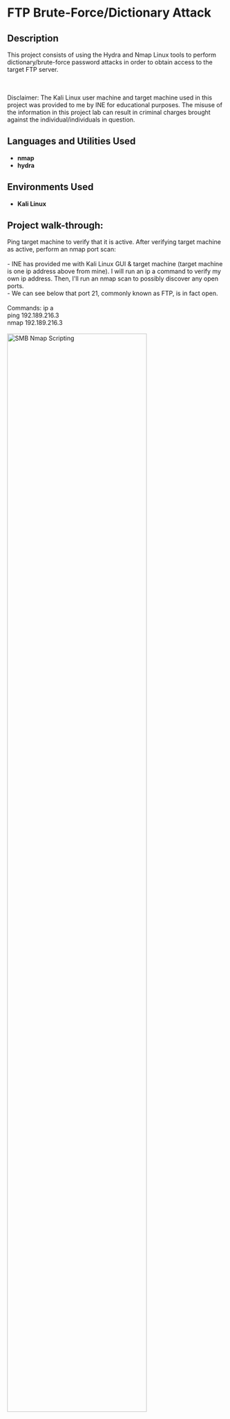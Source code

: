 <h1>FTP Brute-Force/Dictionary Attack</h1>


<h2>Description</h2>
This project consists of using the Hydra and Nmap Linux tools to perform dictionary/brute-force password attacks in order to obtain access to the target FTP server. 
<br />
<br />
<br />

Disclaimer: The Kali Linux user machine and target machine used in this project was provided to me by INE for educational purposes. The misuse of the information in this project lab can result in criminal charges brought against the individual/individuals in question.
<br />


<h2>Languages and Utilities Used</h2>

- <b>nmap</b>
- <b>hydra</b>


<h2>Environments Used </h2>

- <b>Kali Linux</b>

<h2>Project walk-through:</h2>

<p align="left">
Ping target machine to verify that it is active. After verifying target machine as active, perform an nmap port scan: <br/>
<br/>
- INE has provided me with Kali Linux GUI & target machine (target machine is one ip address above from mine).  I will run an ip a command to verify my own ip address. Then, I'll run an nmap scan to possibly discover any open ports. 
<br/>
- We can see below that port 21, commonly known as FTP, is in fact open. 
<br/>
<br/>
Commands: ip a
<br/>
ping 192.189.216.3
<br/>
nmap 192.189.216.3
<br/>
<br/>
<img src="https://i.imgur.com/47nd3RG.png" height="80%" width="80%" alt="SMB Nmap Scripting" class="center"/>
<br />
<br />
<br />
<br />
<br />
<br />
<br />
Run nmap scan that will enumerate the FTP version and OS of the target machine: <br/>
<br/>
- It looks like the version for port 21 is ProFTPD 1.3.5a. We can also see that the nmap scan did an aggressive OS scan and it guessed Linux 2.6.32 with a 96% certainty. 
<br/>
<br/>
Command: nmap 192.189.261.3 -p 21 -sV -O
<br/>
<br/>
<img src="https://i.imgur.com/mPPUtmq.png" height="80%" width="80%" alt="SMB Nmap Scripting" class="center"/>
<br />
<br />
<br />
<br />
<br />
<br />
<br />
Utilize the hydra tool to perform a brute-force password attack on the target FTP server: <br/>
<br/>
- Hydra is an open source, password brute-forcing tool designed around flexibility and high performance in online brute-force attacks.
<br/>
- In the hydra command below, two wordlists were used to help brute-force the passwords which were found. The first wordlist (-L) "common_users.txt" is a wordlist of common usernames, while the second wordlist (-P) "unix_passwords.txt" is a wordlist of common passwords. 
<br/>
- We can see that the hydra tool found 7 valid passwords with the username included as well.
<br/>
<br/>
Command: hydra -L /usr/share/metasploit-framework/data/wordlists/common_users.txt -P /usr/share/metasploit-framework/data/wordlists/unix_passwords.txt 192.189.216.3 ftp
<br/>
<br/>
<img src="https://i.imgur.com/Ht9U4F3.png" height="80%" width="80%" alt="SMB Nmap Scripting" class="center"/>
<br />
<br />
<br />
<br />
<br />
<br />
<br />
Check if FTP server allows users to log in anonymously: <br/>
<br/>
- A user can try to log into the FTP server anonymously by using the command below and not entering anything for both the username and password. We can see below that the "Login failed", which means this FTP server does not allow users to log in anonymously.
<br/>
<br/>
Command: ftp 192.189.216.3
<br/>
<br/>
<img src="https://i.imgur.com/4pEF68n.png" height="80%" width="80%" alt="SMB Nmap Scripting" class="center"/>
<br />
<br />
<br />
<br />
<br />
<br />
<br />
Now use one of the usernames and passwords that we found in the prior step when conducting a brute-force password attack using Hydra: <br/>
<br/>
- This time, I logged in with the sysadmin:654321 username/password which was found in a prior step. We can see that I was allowed access to the FTP server and was able to find a text file name "secret.txt". I was also able to view the information in the secret.txt file.
<br/>
<br/>
Command: ftp 192.189.216.3
<br/>
sysadmin
<br/>
654321
<br/>
ls
<br/>
get secret.txt
<br/>
exit
<br/>
ls
<br/>
cat secret.txt
<br/>
<br/>
<img src="https://i.imgur.com/VZI2I36.png" height="80%" width="80%" alt="SMB Nmap Scripting" class="center"/>
<br />
<br />
<br />
<br />
<br />
<br />
<br />




</p>
